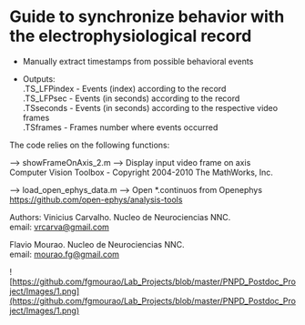 # Guide to synchronize behavior with the electrophysiological record

 - Manually extract timestamps from possible behavioral events<br />

- Outputs:<br />
       .TS_LFPindex - Events (index) according to the record<br />
       .TS_LFPsec    - Events (in seconds) according to the record<br />
       .TSseconds    - Events (in seconds) according to the respective video frames<br />
       .TSframes      - Frames number where events occurred<br />


The code relies on the following functions:<br />

 --> showFrameOnAxis_2.m --> Display input video frame on axis<br />
       Computer Vision Toolbox - Copyright 2004-2010 The MathWorks, Inc.<br />

 --> load_open_ephys_data.m --> Open *.continuos from Openephys<br />
       https://github.com/open-ephys/analysis-tools<br />

Authors: 
Vinicius Carvalho. Nucleo de Neurociencias NNC.<br />
email: vrcarva@gmail.com<br />

Flavio Mourao. Nucleo de Neurociencias NNC.<br />
email: mourao.fg@gmail.com<br />



![https://github.com/fgmourao/Lab_Projects/blob/master/PNPD_Postdoc_Project/Images/1.png](https://github.com/fgmourao/Lab_Projects/blob/master/PNPD_Postdoc_Project/Images/1.png)
